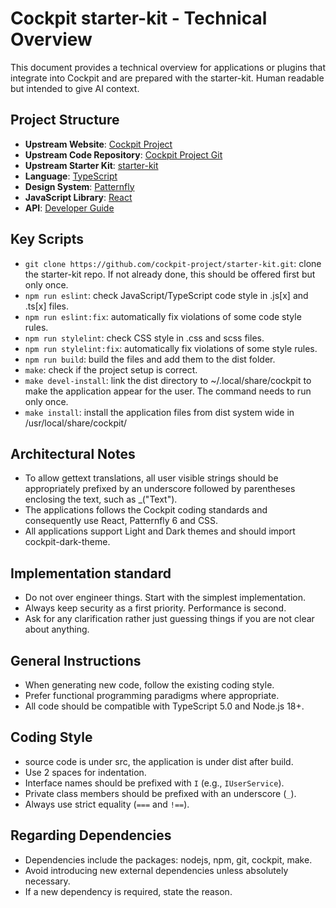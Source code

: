 # Cockpit starter-kit - Technical Overview

This document provides a technical overview for applications or plugins that integrate into Cockpit and are prepared with the starter-kit. Human readable but intended to give AI context.

## Project Structure

- **Upstream Website**: [Cockpit Project](https://cockpit-project.org/)
- **Upstream Code Repository**: [Cockpit Project Git](https://github.com/cockpit-project/)
- **Upstream Starter Kit**: [starter-kit](https://github.com/cockpit-project/starter-kit)
- **Language**: [TypeScript](https://www.typescriptlang.org/)
- **Design System**: [Patternfly](https://www.patternfly.org)
- **JavaScript Library**: [React](https://react.dev/)
- **API**: [Developer Guide](https://cockpit-project.org/guide/latest/development)

## Key Scripts

- `git clone https://github.com/cockpit-project/starter-kit.git`: clone the starter-kit repo. If not already done, this should be offered first but only once.
- `npm run eslint`: check JavaScript/TypeScript code style in .js[x] and .ts[x] files.
- `npm run eslint:fix`: automatically fix violations of some code style rules.
- `npm run stylelint`: check CSS style in .css and scss files.
- `npm run stylelint:fix`: automatically fix violations of some style rules.
- `npm run build`: build the files and add them to the dist folder.
- `make`: check if the project setup is correct.
- `make devel-install`: link the dist directory to ~/.local/share/cockpit to make the application appear for the user. The command needs to run only once.
- `make install`: install the application files from dist system wide in /usr/local/share/cockpit/

## Architectural Notes

- To allow gettext translations, all user visible strings should be appropriately prefixed by an underscore followed by parentheses enclosing the text, such as _("Text").
- The applications follows the Cockpit coding standards and consequently use React, Patternfly 6 and CSS.
- All applications support Light and Dark themes and should import cockpit-dark-theme.

## Implementation standard

- Do not over engineer things. Start with the simplest implementation.
- Always keep security as a first priority. Performance is second.
- Ask for any clarification rather just guessing things if you are not clear about anything.

## General Instructions

- When generating new code, follow the existing coding style.
- Prefer functional programming paradigms where appropriate.
- All code should be compatible with TypeScript 5.0 and Node.js 18+.

## Coding Style

- source code is under src, the application is under dist after build.
- Use 2 spaces for indentation.
- Interface names should be prefixed with `I` (e.g., `IUserService`).
- Private class members should be prefixed with an underscore (`_`).
- Always use strict equality (`===` and `!==`).

## Regarding Dependencies

- Dependencies include the packages: nodejs, npm, git, cockpit, make.
- Avoid introducing new external dependencies unless absolutely necessary.
- If a new dependency is required, state the reason.
